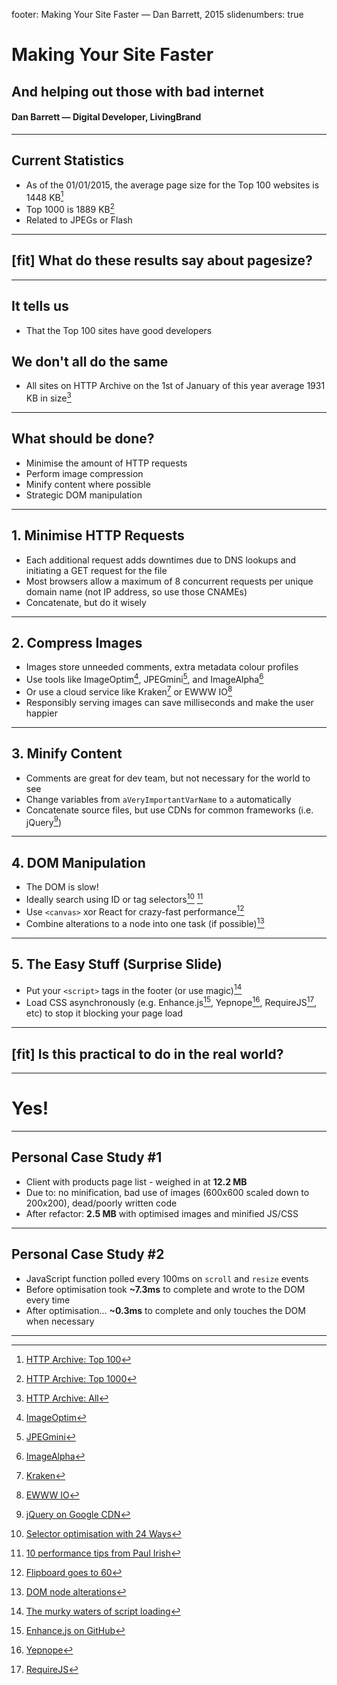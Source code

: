 footer: Making Your Site Faster — Dan Barrett, 2015
slidenumbers: true
# Making Your Site Faster
## And helping out those with bad internet

#### Dan Barrett — Digital Developer, LivingBrand

---

## Current Statistics
- As of the 01/01/2015, the average page size for the Top 100 websites is 1448 KB[^1]
- Top 1000 is 1889 KB[^2]
- Related to JPEGs or Flash

[^1]: [HTTP Archive: Top 100](http://httparchive.org/interesting.php?a=All&l=Jan%201%202015&s=Top100)

[^2]: [HTTP Archive: Top 1000](http://httparchive.org/interesting.php?a=All&l=Jan%201%202015&s=Top1000)

---

## [fit] What do these results say about pagesize?

---

## It tells us
- That the Top 100 sites have good developers

## We don't all do the same
- All sites on HTTP Archive on the 1st of January of this year average 1931 KB in size[^3]

[^3]: [HTTP Archive: All](http://httparchive.org/interesting.php?a=All&l=Jan%201%202015&s=All)

---

## What should be done?
- Minimise the amount of HTTP requests
- Perform image compression
- Minify content where possible
- Strategic DOM manipulation

---

## 1. Minimise HTTP Requests
- Each additional request adds downtimes due to DNS lookups and initiating a GET request for the file
- Most browsers allow a maximum of 8 concurrent requests per unique domain name (not IP address, so use those CNAMEs)
- Concatenate, but do it wisely

---

## 2. Compress Images
- Images store unneeded comments, extra metadata colour profiles
- Use tools like ImageOptim[^4], JPEGmini[^5], and ImageAlpha[^6]
- Or use a cloud service like Kraken[^7] or EWWW IO[^8]
- Responsibly serving images can save milliseconds and make the user happier

[^4]: [ImageOptim](https://imageoptim.com/)

[^5]: [JPEGmini](http://www.jpegmini.com/)

[^6]: [ImageAlpha](http://pngmini.com/)

[^7]: [Kraken](https://kraken.io/)

[^8]: [EWWW IO](http://ewww.io/)

---

## 3. Minify Content
- Comments are great for dev team, but not necessary for the world to see
- Change variables from `aVeryImportantVarName` to `a` automatically
- Concatenate source files, but use CDNs for common frameworks (i.e. jQuery[^9])

[^9]: [jQuery on Google CDN](https://developers.google.com/speed/libraries/devguide#jquery)

---

## 4. DOM Manipulation
- The DOM is slow!
- Ideally search using ID or tag selectors[^10] [^11]
- Use `<canvas>` xor React for crazy-fast performance[^12]
- Combine alterations to a node into one task (if possible)[^13]

[^10]: [Selector optimisation with 24 Ways](http://24ways.org/2011/your-jquery-now-with-less-suck)

[^11]: [10 performance tips from Paul Irish](http://jonraasch.com/blog/10-advanced-jquery-performance-tuning-tips-from-paul-irish)

[^12]: [Flipboard goes to 60](http://engineering.flipboard.com/2015/02/mobile-web/)

[^13]: [DOM node alterations](http://ejohn.org/blog/dom-documentfragments/)

---

## 5. The Easy Stuff (Surprise Slide)
- Put your `<script>` tags in the footer (or use magic)[^14]
- Load CSS asynchronously (e.g. Enhance.js[^15], Yepnope[^16], RequireJS[^17], etc) to stop it blocking your page load

[^14]: [The murky waters of script loading](http://www.html5rocks.com/en/tutorials/speed/script-loading/)
[^15]: [Enhance.js on GitHub](https://github.com/filamentgroup/enhance)
[^16]: [Yepnope](http://yepnopejs.com/)
[^17]: [RequireJS](http://requirejs.org/)

---

## [fit] Is this practical to do in the real world?

---

# Yes!

---

## Personal Case Study #1
- Client with products page list - weighed in at **12.2 MB**
- Due to: no minification, bad use of images (600x600 scaled down to 200x200), dead/poorly written code
- After refactor: **2.5 MB** with optimised images and minified JS/CSS

---

## Personal Case Study #2
- JavaScript function polled every 100ms on `scroll` and `resize` events
- Before optimisation took **~7.3ms** to complete and wrote to the DOM every time
- After optimisation... **~0.3ms** to complete and only touches the DOM when necessary

<!-- put in Gist links -->

---


